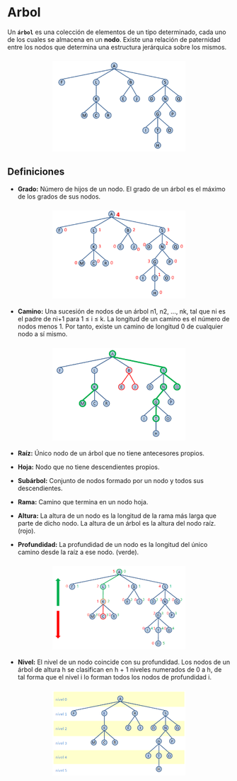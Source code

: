 # Arbol

Un **`árbol`** es una colección de elementos de un tipo determinado, cada uno de los cuales se almacena en un **nodo**. Existe una relación de paternidad entre los nodos que determina una estructura jerárquica sobre los mismos.

<h3 align="center"><img src="imagenes/arbol.png" width="300px"/></h3>

## Definiciones

- **Grado:** Número de hijos de un nodo. El grado de un árbol es el máximo de los grados de sus nodos.
<h3 align="center"><img src="imagenes/grado.png" width="300px"/></h3>

- **Camino:** Una sucesión de nodos de un árbol n1, n2, ..., nk, tal que ni es el padre de ni+1 para 1 ≤ i ≤ k. La longitud de un camino es el número de nodos menos 1. Por tanto, existe un camino de longitud 0 de cualquier nodo a sí mismo.
<h3 align="center"><img src="imagenes/camino.png" width="300px"/></h3>

- **Raíz:** Único nodo de un árbol que no tiene antecesores propios.
- **Hoja:** Nodo que no tiene descendientes propios.
- **Subárbol:** Conjunto de nodos formado por un nodo y todos sus descendientes.
- **Rama:** Camino que termina en un nodo hoja.

- **Altura:** La altura de un nodo es la longitud de la rama más larga que parte de dicho nodo. La altura de un árbol es  la altura del nodo raíz. (rojo).

- **Profundidad:** La profundidad de un nodo es la longitud del único camino desde la raíz a ese nodo. (verde).
<h3 align="center"><img src="imagenes/altyprof.png" width="300px"/></h3>

- **Nivel:** El nivel de un nodo coincide con su profundidad. Los nodos de un árbol de altura h se clasifican en h + 1 niveles numerados de 0 a h, de tal forma que el nivel i lo forman todos los nodos de profundidad i.
<h3 align="center"><img src="imagenes/nivel.png" width="300px"/></h3>

